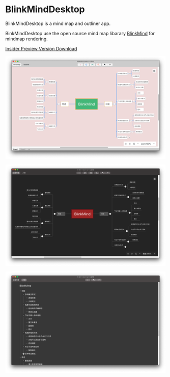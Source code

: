 # BlinkMindDesktop

BlinkMindDesktop is a mind map and outliner app.

BinkMindDesktop use the open source mind map libarary [BlinkMind](https://github.com/awehook/blink-mind) for mindmap rendering.

[Insider Preview Version Download](https://github.com/awehook/blink-mind-package/releases)

![image](https://github.com/awehook/images/raw/master/blink-mind-desktop/blink-mind-mindmap-light.png)

![image](https://github.com/awehook/images/raw/master/blink-mind-desktop/blink-mind-mindmap.png)

![image](https://github.com/awehook/images/raw/master/blink-mind-desktop/blink-mind-outliner.png)